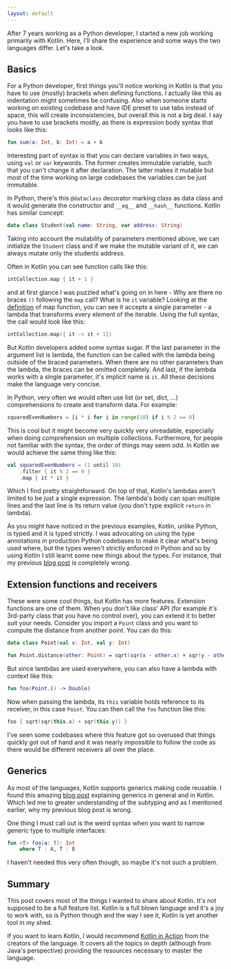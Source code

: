 ```yaml
---
layout: default
---
```


After 7 years working as a Python developer, I started a new job working primarily with Kotlin. Here, I'll share the experience and some ways the two languages differ. Let's take a look.

## Basics

For a Python developer, first things you'll notice working in Kotlin is that you have to use (mostly) brackets when defining functions. I actually like this as indentation might sometimes be confusing. Also when someone starts working on existing codebase and have IDE preset to use tabs instead of space, this will create inconsistencies, but overall this is not a big deal. I say you have to use brackets mostly, as there is expression body syntax that looks like this:

```kotlin
fun sum(a: Int, b: Int) = a + b
```

Interesting part of syntax is that you can declare variables in two ways, using `val` or `var` keywords. The former creates immutable variable, such that you can't change it after declaration. The latter makes it mutable but most of the time working on large codebases the variables can be just immutable.

In Python, there's this `@dataclass` decorator marking class as data class and it would generate the constructor and `__eq__` and `__hash__` functions. Kotlin has similar concept:

```kotlin
data class Student(val name: String, var address: String)
```

Taking into account the mutability of parameters mentioned above, we can initialize the `Student` class and if we make the mutable variant of it, we can always mutate only the students address.

Often in Kotlin you can see function calls like this:

```kotlin
intCollection.map { it + 1 }
```

and at first glance I was puzzled what's going on in here - Why are there no braces `()` following the `map` call? What is he `it` variable? Looking at the [definition](https://kotlinlang.org/api/latest/jvm/stdlib/kotlin.collections/map.html) of map function, you can see it accepts a single parameter - a lambda that transforms every element of the iterable. Using the full syntax, the call would look like this:

```kotlin
intCollection.map({ it -> it + 1})
```

But Kotlin developers added some syntax sugar. If the last parameter in the argument list is lambda, the function can be called with the lambda being outside of the braced parameters. When there are no other parameters than the lambda, the braces can be omitted completely. And last, if the lambda works with a single parameter, it's implicit name is `it`. All these decisions make the language very concise.

In Python, very often we would often use list (or set, dict, ...) comprehensions to create and transform data. For example:

```python
squaredEvenNumbers = [i * i for i in range(10) if i % 2 == 0]
```

This is cool but it might become very quickly very unreadable, especially when doing comprehension on multiple collections. Furthermore, for people not familiar with the syntax, the order of things may seem odd. In Kotlin we would achieve the same thing like this:

```kotlin
val squaredEvenNumbers = (1 until 10)
    .filter { it % 2 == 0 }
    .map { it * it }
```

Which I find pretty straightforward. On top of that, Kotlin's lambdas aren't limited to be just a single expression. The lambda's body can span multiple lines and the last line is its return value (you don't type explicit `return` in lambda).

As you might have noticed in the previous examples, Kotlin, unlike Python, is typed and it is typed strictly. I was advocating on using the type annotations in production Python codebases to make it clear what's being used where, but the types weren't strictly enforced in Python and so by using Kotlin I still learnt some new things about the types. For instance, that my previous [blog post](https://libka-b.github.io/2022/04/07/Mypy-generics-and-subtypes.html) is completely wrong.

## Extension functions and receivers

These were some cool things, but Kotlin has more features. Extension functions are one of them. When you don't like class' API (for example it's 3rd-party class that you have no control over), you can extend it to better suit your needs. Consider you import a `Point` class and you want to compute the distance from another point. You can do this:

```kotlin
data class Point(val x: Int, val y: Int)

fun Point.distance(other: Point) = sqrt(sqr(x - other.x) + sqr(y - other.y))
```

But since lambdas are used everywhere, you can also have a lambda with context like this:

```kotlin
fun foo(Point.() -> Double)
```

Now when passing the lambda, its `this` variable holds reference to its receiver, in this case `Point`. You can then call the `foo` function like this:

```kotlin
foo { sqrt(sqr(this.x) + sqr(this.y)) }
```

I've seen some codebases where this feature got so overused that things quickly got out of hand and it was nearly impossible to follow the code as there would be different receivers all over the place.

## Generics

As most of the languages, Kotlin supports generics making code reusable. I found this amazing [blog post](https://typealias.com/start/kotlin-generics/) explaining generics in general and in Kotlin. Which led me to greater understanding of the subtyping and as I mentioned earlier, why my previous blog post is wrong.

One thing I must call out is the weird syntax when you want to narrow generic type to multiple interfaces:

```kotlin
fun <T> foo(a: T): Int
    where T : A, T : B
```

I haven't needed this very often though, so maybe it's not such a problem.

## Summary

This post covers most of the things I wanted to share about Kotlin. It's not supposed to be a full feature list. Kotlin is a full blown language and it's a joy to work with, so is Python though and the way I see it, Kotlin is yet another tool in my shed.

If you want to learn Kotlin, I would recommend [Kotlin in Action](https://www.manning.com/books/kotlin-in-action) from the creators of the language. It covers all the topics in depth (although from Java's perspective) providing the resources necessary to master the language.
